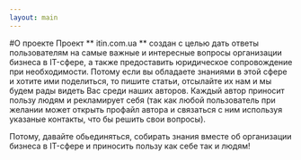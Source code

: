 ```yaml
---
layout: main
---
```


#О проекте
Проект ** itin.com.ua ** создан с целью дать ответы пользователям на самые важные и интересные вопросы организации бизнеса в IT-сфере, а также предоставить юридическое сопровождение при необходимости. Потому если вы обладаете знаниями в этой сфере и хотите ими поделиться, то пишите статьи, отсылайте их нам и  мы будем рады видеть Вас среди наших авторов. Каждый автор приносит пользу людям и рекламирует себя (так как любой пользователь при желании может открыть профайл автора и связаться с ним используя указаные контакты, что бы решить свои вопросы).

Потому, давайте обьединяться, собирать знания вместе об организации бизнеса в IT-сфере и приносить пользу как себе так и людям!


